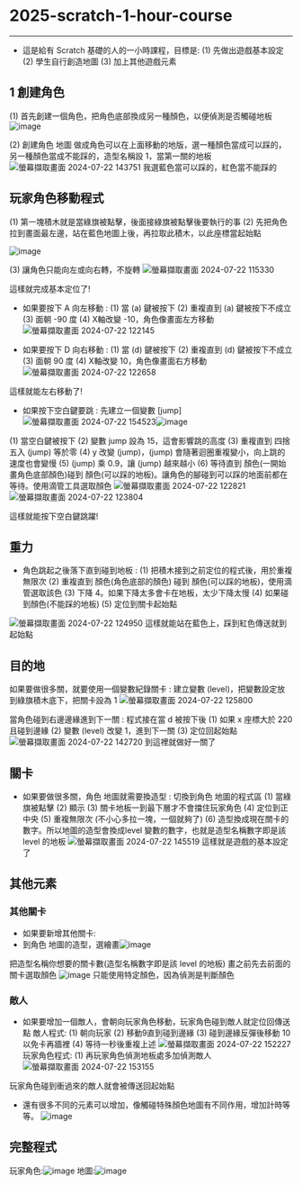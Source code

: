 # 2025-scratch-1-hour-course

---


- 這是給有 Scratch 基礎的人的一小時課程，目標是:
(1) 先做出遊戲基本設定
(2) 學生自行創造地圖
(3) 加上其他遊戲元素


## 1 創建角色

(1) 首先創建一個角色，把角色底部換成另一種顏色，以便偵測是否觸碰地板
![image](https://hackmd.io/_uploads/B1MizxqOR.png)

(2) 創建角色 地圖  做成角色可以在上面移動的地版，選一種顏色當成可以踩的，另一種顏色當成不能踩的，造型名稱設 1，當第一關的地板
 ![螢幕擷取畫面 2024-07-22 143751](https://hackmd.io/_uploads/ByJdCOsd0.png)
 我選藍色當可以踩的，紅色當不能踩的



## 玩家角色移動程式

(1) 第一塊積木就是當綠旗被點擊，後面接綠旗被點擊後要執行的事
(2) 先把角色拉到畫面最左邊，站在藍色地圖上後，再拉取此積木，以此座標當起始點

![image](https://hackmd.io/_uploads/Hk3zcUj_C.png)

(3) 讓角色只能向左或向右轉，不旋轉
![螢幕擷取畫面 2024-07-22 115330](https://hackmd.io/_uploads/r1qZOLodA.png)



這樣就完成基本定位了!


- 如果要按下 A 向左移動 :
(1) 當 (a) 鍵被按下
(2) 重複直到 (a) 鍵被按下不成立
(3) 面朝 -90 度
(4) X軸改變 -10，角色像畫面左方移動
![螢幕擷取畫面 2024-07-22 122145](https://hackmd.io/_uploads/By95AIi_C.png)

- 如果要按下 D 向右移動 :
(1) 當 (d) 鍵被按下
(2) 重複直到 (d) 鍵被按下不成立
(3) 面朝 90 度
(4) X軸改變 10，角色像畫面右方移動
![螢幕擷取畫面 2024-07-22 122658](https://hackmd.io/_uploads/ByM01wj_R.png)


這樣就能左右移動了!

- 如果按下空白鍵要跳 :
先建立一個變數 [jump]
![螢幕擷取畫面 2024-07-22 154523](https://hackmd.io/_uploads/HyuN0YsOR.png)![image](https://hackmd.io/_uploads/HyyN0FjdC.png)

(1) 當空白鍵被按下
(2) 變數 jump 設為 15，這會影響跳的高度
(3) 重複直到 四捨五入 (jump) 等於零
(4) y 改變 (jump)，(jump) 會隨著迴圈重複變小，向上跳的速度也會變慢
(5) (jump) 乘 0.9，讓 (jump) 越來越小
(6) 等待直到 顏色(一開始畫角色底部顏色)碰到 顏色(可以踩的地板)。讓角色的腳碰到可以踩的地面前都在等待。使用滴管工具選取顏色
![螢幕擷取畫面 2024-07-22 122821](https://hackmd.io/_uploads/SyfMxvju0.png)![螢幕擷取畫面 2024-07-22 123804](https://hackmd.io/_uploads/r1Owfvsu0.png)


這樣就能按下空白鍵跳躍!


## 重力

- 角色跳起之後落下直到碰到地板 :
(1) 把積木接到之前定位的程式後，用於重複無限次
(2) 重複直到 顏色(角色底部的顏色) 碰到 顏色(可以踩的地板)，使用滴管選取該色
(3) 下降 4。如果下降太多會卡在地板，太少下降太慢
(4) 如果碰到顏色(不能踩的地板)
(5) 定位到關卡起始點

![螢幕擷取畫面 2024-07-22 124950](https://hackmd.io/_uploads/ry4QrDj_A.png)
這樣就能站在藍色上，踩到紅色傳送就到起始點


## 目的地

如果要做很多關，就要使用一個變數紀錄關卡 :
建立變數 (level)，把變數設定放到綠旗積木底下，把關卡設為 1 ![螢幕擷取畫面 2024-07-22 125800](https://hackmd.io/_uploads/SkpmvPouR.png)

當角色碰到右邊邊緣進到下一關 : 
程式接在當 d 被按下後
(1) 如果 x 座標大於 220 且碰到邊緣
(2) 變數 (level) 改變 1，進到下一關
(3) 定位回起始點
![螢幕擷取畫面 2024-07-22 142720](https://hackmd.io/_uploads/r1RPhus_R.png)
到這裡就做好一關了

## 關卡
- 如果要做很多關，角色 地圖就需要換造型 : 
切換到角色 地圖的程式區
(1) 當綠旗被點擊
(2) 顯示
(3) 關卡地板一到最下層才不會擋住玩家角色
(4) 定位到正中央
(5) 重複無限次 (不小心多拉一塊，一個就夠了)
(6) 造型換成現在關卡的數字。所以地圖的造型會換成level 變數的數字，也就是造型名稱數字即是該 level 的地板
![螢幕擷取畫面 2024-07-22 145519](https://hackmd.io/_uploads/HyLFGtj_0.png)
這樣就是遊戲的基本設定了


## 其他元素

### 其他關卡
- 如果要新增其他關卡:
- 到角色 地圖的造型，選繪畫![image](https://hackmd.io/_uploads/r1jeLto_0.png)

把造型名稱你想要的關卡數(造型名稱數字即是該 level 的地板)
畫之前先去前面的關卡選取顏色 
![image](https://hackmd.io/_uploads/HkIBPto_R.png)
只能使用特定顏色，因為偵測是判斷顏色

### 敵人
- 如果要增加一個敵人，會朝向玩家角色移動，玩家角色碰到敵人就定位回傳送點
敵人程式:
(1) 朝向玩家
(2) 移動9直到碰到邊緣
(3) 碰到邊緣反彈後移動 10 以免卡再牆裡
(4) 等待一秒後重複上述
![螢幕擷取畫面 2024-07-22 152227](https://hackmd.io/_uploads/S1L1YtouR.png)
玩家角色程式:
(1) 再玩家角色偵測地板處多加偵測敵人
![螢幕擷取畫面 2024-07-22 153155](https://hackmd.io/_uploads/Hy0WitsuA.png)


玩家角色碰到衝過來的敵人就會被傳送回起始點
 - 還有很多不同的元素可以增加，像觸碰特殊顏色地圖有不同作用，增加計時等等。
![image](https://hackmd.io/_uploads/ryv23FsdR.png)


## 完整程式
玩家角色:![image](https://hackmd.io/_uploads/r1NETtodR.png)
地圖:![image](https://hackmd.io/_uploads/SkzHTKo_0.png)

